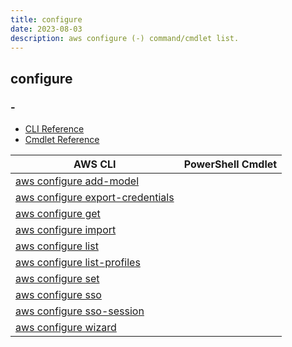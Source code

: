 ```yaml
---
title: configure
date: 2023-08-03
description: aws configure (-) command/cmdlet list.
---
```


## configure

### -

* [CLI Reference](https://awscli.amazonaws.com/v2/documentation/api/latest/reference/configure/index.html)
* [Cmdlet Reference](https://docs.aws.amazon.com/powershell/latest/reference/items/Shell_Configuration_cmdlets.html)

|AWS CLI|PowerShell Cmdlet|
|----|----|
|[aws configure add-model](https://awscli.amazonaws.com/v2/documentation/api/latest/reference/configure/add-model.html)||
|[aws configure export-credentials](https://awscli.amazonaws.com/v2/documentation/api/latest/reference/configure/export-credentials.html)||
|[aws configure get](https://awscli.amazonaws.com/v2/documentation/api/latest/reference/configure/get.html)||
|[aws configure import](https://awscli.amazonaws.com/v2/documentation/api/latest/reference/configure/import.html)||
|[aws configure list](https://awscli.amazonaws.com/v2/documentation/api/latest/reference/configure/list.html)||
|[aws configure list-profiles](https://awscli.amazonaws.com/v2/documentation/api/latest/reference/configure/list-profiles.html)||
|[aws configure set](https://awscli.amazonaws.com/v2/documentation/api/latest/reference/configure/set.html)||
|[aws configure sso](https://awscli.amazonaws.com/v2/documentation/api/latest/reference/configure/sso.html)||
|[aws configure sso-session](https://awscli.amazonaws.com/v2/documentation/api/latest/reference/configure/sso-session.html)||
|[aws configure wizard](https://awscli.amazonaws.com/v2/documentation/api/latest/reference/configure/wizard.html)||

